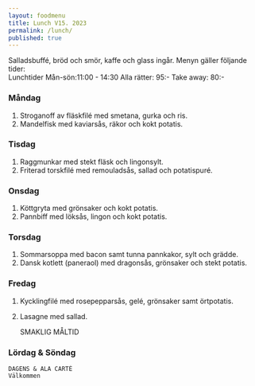 ```yaml
---
layout: foodmenu
title: Lunch V15. 2023
permalink: /lunch/
published: true
---
```

Salladsbuffé, bröd och smör, kaffe och glass ingår.
Menyn gäller följande tider:  
Lunchtider  Mån-sön:11:00 - 14:30
Alla rätter: 95:- Take away: 80:-
                                
### Måndag

1. Stroganoff av fläskfilé med smetana, gurka och ris.
2. Mandelfisk med kaviarsås, räkor och kokt potatis.

### Tisdag
1. Raggmunkar med stekt fläsk och lingonsylt.
2. Friterad torskfilé med remouladsås, sallad och potatispuré.

### Onsdag
1. Köttgryta med grönsaker och kokt potatis.
2. Pannbiff med löksås, lingon och kokt potatis.

### Torsdag
1. Sommarsoppa med bacon samt tunna pannkakor, sylt och grädde. 
2. Dansk kotlett (paneraol) med dragonsås, grönsaker och stekt potatis.

### Fredag  
1. Kycklingfilé med rosepepparsås, gelé, grönsaker samt örtpotatis.
2. Lasagne med sallad.
 

     SMAKLIG MÅLTID
  
  ### Lördag & Söndag 
    DAGENS & ALA CARTÈ
    Välkommen
    
       
    

   
    
   
     
